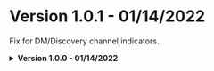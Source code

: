 # Version 1.0.1 - 01/14/2022
Fix for DM/Discovery channel indicators.

<details>
<summary><b>Version 1.0.0 - 01/14/2022</b></summary>

Initial release.
</details>
